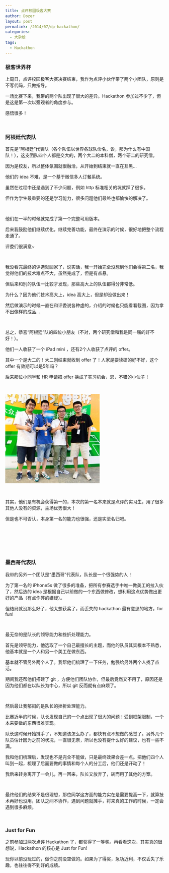 ```yaml
---
title: 点评校园极客大赛
author: Dozer
layout: post
permalink: /2014/07/dp-hackathon/
categories:
  - 大杂烩
tags:
  - Hackathon
---
```


### <span id="i">极客世界杯</span>

上周日，点评校园极客大赛决赛结束，我作为点评小伙伴带了两个小团队，原则是不写代码，只做指导。

一场比赛下来，我带的两个队出现了很大的差异。Hackathon 参加过不少了，但是这是第一次以旁观者的角度参与。

感悟很多！

<!--more-->

&nbsp;

### <span id="i-2">阿根廷代表队</span>

首先是“阿根廷”代表队（各个队伍以世界各球队命名，诶，那为什么有中国队！），这支团队四个人都是交大的，两个大二的本科僧，两个研二的研究僧。

因为是校友，所以整体氛围就很融洽，从开始到结束就一直在互黑…

他们的 idea 不难，是一个基于微信多人订餐系统。

虽然在过程中还是遇到了不少问题，例如 http 标准相关的坑就踩了很多。

但作为学生最重要的还是学习能力，很多问题他们最终也都愉快的解决了。

&nbsp;

他们在一半的时候就完成了第一个完整可用版本。

后来我鼓励他们继续优化，继续完善功能，最终在演示的时候，很好地把整个流程走通了。

评委们很满意~

&nbsp;

我没看完最终的评选就回家了，说实话，我一开始完全没想到他们会得第二名，我觉得他们的技术难点不大，虽然完成了，但是有点悬。

但后来和别的队伍一比较才发现，那些高大上的队伍都得分非常低。

为什么？因为他们技术高大上，idea 高大上，但是却没做出来！

然后做演示的时候一直在和评委说各种虚的，介绍的时候也只能看看截图，因为拿不出像样的成品…

&nbsp;

总之，恭喜“阿根廷”队的四位小朋友（不对，两个研究僧和我是同一届的好不好！）。

他们一人收获了一个 iPad mini ，还有2个人收获了点评的 offer。

其中一个是大二的！大二刚结束就收到 offer 了！人家是要读研的好不好，这个 offer 有效期可以是5年吗？

后来那位小同学和 HR 申请把 offer 换成了实习机会，恩，不错的小伙子！

&nbsp;

[<img class="alignnone size-medium wp-image-1526" src="/uploads/2014/07/dp-hackathon-300x283.jpg" alt="dp-hackathon" width="300" height="283" />][1]

&nbsp;

其实，他们是有机会获得第一的，本次的第一名本来就是点评的实习生，用了很多其他人没有的资源，主场优势很大！

但是也不可否认，本身第一名的能力也很强，还是实至名归吧。

&nbsp;

&nbsp;

&nbsp;

### <span id="i-3">墨西哥代表队</span>

我带的另外一个团队是“墨西哥”代表队，队长是一个很强势的人！

为了第一名的 iPhone5s 做了很多的准备，把所有参赛选手中唯一做美工的拉入伙了，然后选的 idea 是根据自己以前做的一个东西做修改，想利用这点优势做出更好的产品（有点作弊的嫌疑）。

但结局就没那么好了，他太想获奖了，而丢失的 hackathon 最有意思的地方，for fun!

&nbsp;

最无奈的是队长的领导能力和挫折处理能力。

首先是领导能力，他选取了一个自己最擅长的主题，而他的队员其实根本不熟悉，他基本就是一个人和另一个美工在做东西。

基本就不管另外两个人了。我帮他们梳理了一下任务，勉强给另外两个人找了点活。

期间我还帮他们搭建了 git ，方便他们团队协作，但最后竟然又不用了，原因还是因为他们都在以队长为中心，所以 git 反而就有点麻烦了。

&nbsp;

然后最让我郁闷的是队长的挫折处理能力。

比赛近半的时候，队长发现自己的一个点出现了很大的问题！受到框架限制，一个本来要做的东西很难实现。

队长这时候开始摊手了，不知道该怎么办了，都快有点不想做的感觉了。另外几个队员估计因为之前的状况，一直很无奈，所以也没有提什么好的建议，也有一些不满。

我和他们梳理后，发现也不是完全不能做，只是最终效果会差一点。把他们四个人叫到一起，梳理了后面要做的事情和每个人的分工后，他们还是开动了！

我后来转身离开了一会儿，再一回来，队长又放弃了，转而用了其他的方案。

&nbsp;

最终他们的结果不是很理想，那位同学这方面的能力实在是需要提高一下，就算技术再好也没用，团队之间不协作，遇到问题就摊手，将来真的工作的时候，一定会遇到很多麻烦。

&nbsp;

### <span id="Just_for_Fun">Just for Fun</span>

之前参加过两次点评 Hackathon 了，都获得了一等奖。再看看这次，其实真的很想说，Hackathon 的核心是 Just for Fun!

玩你以前没玩过的，做你之前没空做的。如果为了得奖，急功近利，不仅丢失了乐趣，也往往得不到好的成绩。

 [1]: /uploads/2014/07/dp-hackathon.jpg
